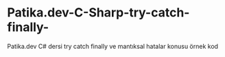 # Patika.dev-C-Sharp-try-catch-finally-
Patika.dev C# dersi try catch finally ve mantıksal hatalar konusu örnek kod
